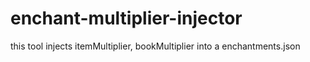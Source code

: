 # enchant-multiplier-injector
this tool injects itemMultiplier, bookMultiplier into a enchantments.json
